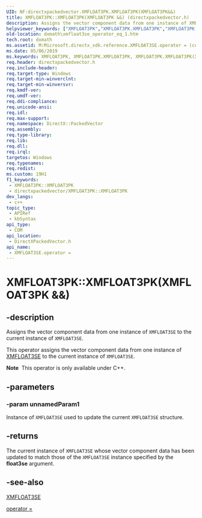 ```yaml
---
UID: NF:directxpackedvector.XMFLOAT3PK.XMFLOAT3PK(XMFLOAT3PK&&)
title: XMFLOAT3PK::XMFLOAT3PK(XMFLOAT3PK &&) (directxpackedvector.h)
description: Assigns the vector component data from one instance of XMFLOAT3SE to the current instance of XMFLOAT3SE.
helpviewer_keywords: ["XMFLOAT3PK","XMFLOAT3PK.XMFLOAT3PK","XMFLOAT3PK.XMFLOAT3PK(XMFLOAT3PK &&)","XMFLOAT3PK::XMFLOAT3PK","XMFLOAT3PK::XMFLOAT3PK(XMFLOAT3PK &&)","XMFLOAT3SE structure [DirectX Math Support APIs]","operator = method","XMFLOAT3SE.operator =(const XMFLOAT3SE&)","dxmath.xmfloat3se_operator_eq_1","operator = method [DirectX Math Support APIs]","operator = method [DirectX Math Support APIs]","XMFLOAT3SE structure"]
old-location: dxmath\xmfloat3se_operator_eq_1.htm
tech.root: dxmath
ms.assetid: M:Microsoft.directx_sdk.reference.XMFLOAT3SE.operator = (const XMFLOAT3SE)
ms.date: 05/06/2019
ms.keywords: XMFLOAT3PK, XMFLOAT3PK.XMFLOAT3PK, XMFLOAT3PK.XMFLOAT3PK(XMFLOAT3PK &&), XMFLOAT3PK::XMFLOAT3PK, XMFLOAT3PK::XMFLOAT3PK(XMFLOAT3PK &&), XMFLOAT3SE structure [DirectX Math Support APIs],operator = method, XMFLOAT3SE.operator =(const XMFLOAT3SE&), dxmath.xmfloat3se_operator_eq_1, operator = method [DirectX Math Support APIs], operator = method [DirectX Math Support APIs],XMFLOAT3SE structure
req.header: directxpackedvector.h
req.include-header: 
req.target-type: Windows
req.target-min-winverclnt: 
req.target-min-winversvr: 
req.kmdf-ver: 
req.umdf-ver: 
req.ddi-compliance: 
req.unicode-ansi: 
req.idl: 
req.max-support: 
req.namespace: DirectX::PackedVector
req.assembly: 
req.type-library: 
req.lib: 
req.dll: 
req.irql: 
targetos: Windows
req.typenames: 
req.redist: 
ms.custom: 19H1
f1_keywords:
 - XMFLOAT3PK::XMFLOAT3PK
 - directxpackedvector/XMFLOAT3PK::XMFLOAT3PK
dev_langs:
 - c++
topic_type:
 - APIRef
 - kbSyntax
api_type:
 - COM
api_location:
 - DirectXPackedVector.h
api_name:
 - XMFLOAT3SE.operator =
---
```


# XMFLOAT3PK::XMFLOAT3PK(XMFLOAT3PK &&)


## -description

Assigns the vector component data from one instance of <code>XMFLOAT3SE</code> to the current instance of <code>XMFLOAT3SE</code>.

This operator assigns the vector component data from one instance of <a href="/windows/win32/api/directxpackedvector/ns-directxpackedvector-xmfloat3se">XMFLOAT3SE</a> to the current instance of <code>XMFLOAT3SE</code>.

<div class="alert"><b>Note</b>  This operator is only available under C++.</div>

## -parameters

### -param unnamedParam1

Instance of <code>XMFLOAT3SE</code> used to update the current <code>XMFLOAT3SE</code> structure.

## -returns

The current instance of <code>XMFLOAT3SE</code> whose vector component data has been updated to match those of the <code>XMFLOAT3SE</code> instance specified by the <b>float3se</b> argument.

## -see-also

<a href="/windows/win32/api/directxpackedvector/ns-directxpackedvector-xmfloat3se">XMFLOAT3SE</a>

<a href="https://msdn.microsoft.com/e3c74a38-65ab-48ac-931d-1fc66ec04d74">operator = </a>

